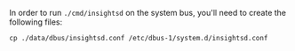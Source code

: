 In order to run `./cmd/insightsd` on the system bus, you'll need to create
the following files:

```
cp ./data/dbus/insightsd.conf /etc/dbus-1/system.d/insightsd.conf
```

